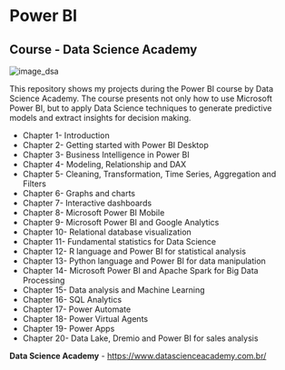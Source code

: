 # Power BI
## Course - Data Science Academy

![image_dsa](https://github.com/raquelcolares/PowerBI_DSA-/blob/main/image%20dsa.jpeg)

This repository shows my projects during the Power BI course by Data Science Academy.
The course presents not only how to use Microsoft Power BI, but to apply Data Science techniques to generate predictive models and extract insights for decision making.

* Chapter 1- Introduction
* Chapter 2- Getting started with Power BI Desktop
* Chapter 3- Business Intelligence in Power BI
* Chapter 4- Modeling, Relationship and DAX
* Chapter 5- Cleaning, Transformation, Time Series, Aggregation and Filters
* Chapter 6- Graphs and charts
* Chapter 7- Interactive dashboards
* Chapter 8- Microsoft Power BI Mobile 
* Chapter 9- Microsoft Power BI and Google Analytics 
* Chapter 10- Relational database visualization
* Chapter 11- Fundamental statistics for Data Science 
* Chapter 12- R language and Power BI for statistical analysis
* Chapter 13- Python language and Power BI for data manipulation
* Chapter 14- Microsoft Power BI and Apache Spark for Big Data Processing
* Chapter 15- Data analysis and Machine Learning
* Chapter 16- SQL Analytics
* Chapter 17- Power Automate
* Chapter 18- Power Virtual Agents
* Chapter 19- Power Apps
* Chapter 20- Data Lake, Dremio and Power BI for sales analysis


**Data Science Academy** - https://www.datascienceacademy.com.br/
